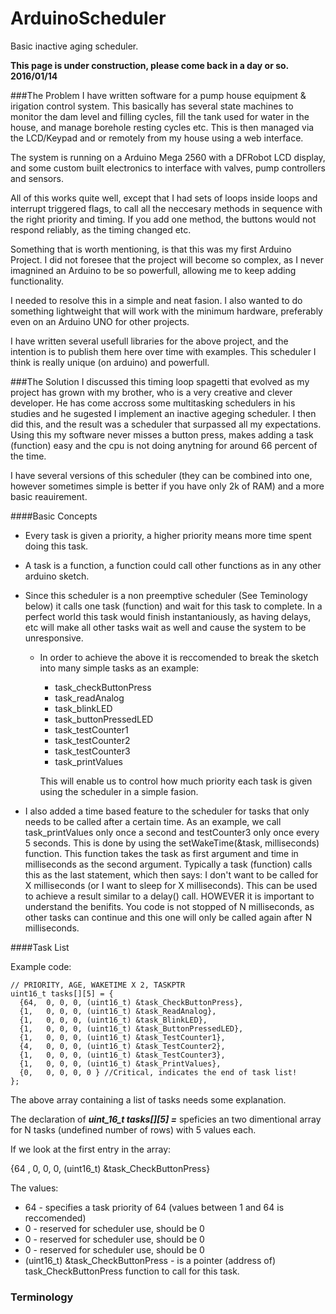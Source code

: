 # ArduinoScheduler
Basic inactive aging scheduler.


**This page is under construction, please come back in a day or so.**
**2016/01/14**

###The Problem
I have written software for a pump house equipment & irigation control system.
This basically has several state machines to monitor the dam level and filling cycles, 
fill the tank used for water in the house, and manage borehole resting cycles etc.
This is then managed via the LCD/Keypad and or remotely from my house using a web interface.

The system is running on a Arduino Mega 2560 with a DFRobot LCD display, and some custom built electronics
to interface with valves, pump controllers and sensors.

All of this works quite well, except that I had sets of loops inside loops and interrupt triggered flags, to call all
the neccesary methods in sequence with the right priority and timing. If you add one method, the buttons would not
respond reliably, as the timing changed etc.

Something that is worth mentioning, is that this was my first Arduino Project. I did not foresee that the
project will become so complex, as I never imagnined an Arduino to be so powerfull, allowing me to keep adding functionality.

I needed to resolve this in a simple and neat fasion. I also wanted to do something lightweight that will work with the
minimum hardware, preferably even on an Arduino UNO for other projects.

I have written several usefull libraries for the above project, and the intention is to publish them here
over time with examples. This scheduler I think is really unique (on arduino) and powerfull.

###The Solution
I discussed this timing loop spagetti that evolved as my project has grown with my brother, who is
a very creative and clever developer. He has come accross some multitasking schedulers in his studies and he
sugested I implement an inactive ageging scheduler. I then did this, and the result was a scheduler that
surpassed all my expectations. Using this my software never misses a button press, makes adding a task (function)
easy and the cpu is not doing anytning for around 66 percent of the time.

I have several versions of this scheduler (they can be combined into one, however sometimes simple is better if
you have only 2k of RAM) and a more basic reauirement.

####Basic Concepts

* Every task is given a priority, a higher priority means more time spent doing this task.

* A task is a function, a function could call other functions as in any other arduino sketch.

* Since this scheduler is a non preemptive scheduler (See Teminology below) it calls one task (function) and wait for
  this task to complete. In a perfect world this task would finish instantaniously, as having delays, etc will make all
  other tasks wait as well and cause the system to be unresponsive.

  * In order to achieve the above it is reccomended to break the sketch into many simple tasks as an example:
    * task_checkButtonPress
    * task_readAnalog
    * task_blinkLED
    * task_buttonPressedLED
    * task_testCounter1
    * task_testCounter2
    * task_testCounter3
    * task_printValues
    
    This will enable us to control how much priority each task is given using the scheduler in a simple fasion.
    
* I also added a time based feature to the scheduler for tasks that only needs to be called after a certain time.
  As an example, we call task_printValues only once a second and testCounter3 only once every 5 seconds. This is done by using 
  the setWakeTime(&task, milliseconds) function. This function takes the task as first argument and time in 
  milliseconds as the second argument. Typically a task (function) calls this as the last statement, which then says:
  I don't want to be called for X milliseconds (or I want to sleep for X milliseconds). This can be used to achieve a result
  similar to a delay() call. HOWEVER it is important to understand the benifits. You code is not stopped of N milliseconds,
  as other tasks can continue and this one will only be called again after N milliseconds.
  
  
 ####Task List
 
 Example code:

``` 
// PRIORITY, AGE, WAKETIME X 2, TASKPTR
uint16_t tasks[][5] = {
  {64,  0, 0, 0, (uint16_t) &task_CheckButtonPress},
  {1,   0, 0, 0, (uint16_t) &task_ReadAnalog},
  {1,   0, 0, 0, (uint16_t) &task_BlinkLED},
  {1,   0, 0, 0, (uint16_t) &task_ButtonPressedLED},
  {1,   0, 0, 0, (uint16_t) &task_TestCounter1},
  {4,   0, 0, 0, (uint16_t) &task_TestCounter2},
  {1,   0, 0, 0, (uint16_t) &task_TestCounter3},
  {1,   0, 0, 0, (uint16_t) &task_PrintValues},
  {0,   0, 0, 0, 0 } //Critical, indicates the end of task list!
};
```

  
The above array containing a list of tasks needs some explanation.

The declaration of ***uint_16_t tasks[][5] =*** speficies an two dimentional array for N tasks (undefined number of rows) with 5 values each.

If we look at the first entry in the array:

{64 ,  0, 0, 0, (uint16_t) &task_CheckButtonPress}


The values:

* 64 - specifies a task priority of 64 (values between 1 and 64 is reccomended)
* 0 - reserved for scheduler use, should be 0
* 0 - reserved for scheduler use, should be 0
* 0 - reserved for scheduler use, should be 0
* (uint16_t) &task_CheckButtonPress - is a pointer (address of) task_CheckButtonPress function to call for this task.

  

### Terminology



